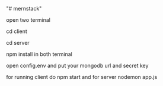 "# mernstack" 

open two terminal

cd client

cd server

npm install in both terminal 

open config.env and put your mongodb url and secret key

for running client do npm start and for server nodemon app.js

